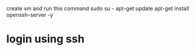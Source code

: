 #
create vm and run this command 
sudo su - 
apt-get update 
apt-get install openssh-server -y 
#  login using ssh 
